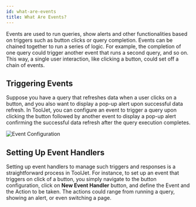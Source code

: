 ```yaml
---
id: what-are-events
title: What Are Events?
---
```


<div style={{marginLeft:"7%", marginRight:"7%"}}>

Events are used to run queries, show alerts and other functionalities based on triggers such as button clicks or query completion. Events can be chained together to run a series of logic. For example, the completion of one query could trigger another event that runs a second query, and so on. This way, a single user interaction, like clicking a button, could set off a chain of events.

<div style={{paddingTop:'24px', paddingBottom:'24px'}}>

## Triggering Events
Suppose you have a query that refreshes data when a user clicks on a button, and you also want to display a pop-up alert upon successful data refresh. In ToolJet, you can configure an event to trigger a query upon clicking the button followed by another event to display a pop-up alert confirming the successful data refresh after the query execution completes.

<div style={{textAlign: 'center'}}>
    <img style={{padding: '10px'}} className="screenshot-full" src="/img/tooljet-concepts/what-are-events/events-configuration.png" alt="Event Configuration" />
</div>

</div>

<div style={{paddingTop:'24px', paddingBottom:'24px'}}>

## Setting Up Event Handlers

Setting up event handlers to manage such triggers and responses is a straightforward process in ToolJet. For instance, to set up an event that triggers on click of a button, you simply navigate to the button configuration, click on **New Event Handler** button, and define the Event and the Action to be taken. The actions could range from running a query, showing an alert, or even switching a page. 

</div>


</div>





